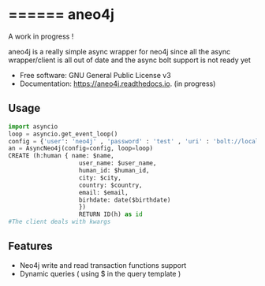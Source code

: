 ======
aneo4j
======
A work in progress !

aneo4j is a really simple async wrapper for neo4j since all the async wrapper/client is all out of date and the async bolt support is not ready yet



* Free software: GNU General Public License v3
* Documentation: https://aneo4j.readthedocs.io. (in progress)


Usage
-----

```python
import asyncio
loop = asyncio.get_event_loop()
config = {'user': 'neo4j' , 'password' : 'test' , 'uri' : 'bolt://localhost:7687'}
an = AsyncNeo4j(config=config, loop=loop)
CREATE (h:human { name: $name, 
                    user_name: $user_name, 
                    human_id: $human_id, 
                    city: $city, 
                    country: $country, 
                    email: $email,
                    birhdate: date($birthdate)
                    })
                    RETURN ID(h) as id
#The client deals with kwargs
```

Features
--------

* Neo4j write and read transaction functions support
* Dynamic queries ( using $ in the query template )
